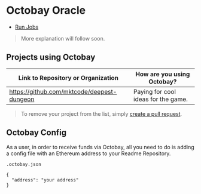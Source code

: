# Octobay Oracle

- [Run Jobs](https://github.com/Octobay/oracle/issues/new/choose)

> More explanation will follow soon.

## Projects using Octobay

| Link to Repository or Organization | How are you using Octobay? |
| --- | --- |
| https://github.com/mktcode/deepest-dungeon | Paying for cool ideas for the game. |

> To remove your project from the list, simply [create a pull request](https://github.com/Octobay/oracle/edit/main/README.md).

## Octobay Config

As a user, in order to receive funds via Octobay, all you need to do is adding a config file with an Ethereum address to your Readme Repository.

`.octobay.json`
```
{
  "address": "your address"
}
```